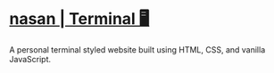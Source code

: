 # [nasan | Terminal 🖥️](https://nasan.dev/)
A personal terminal styled website built using HTML, CSS, and vanilla JavaScript.
